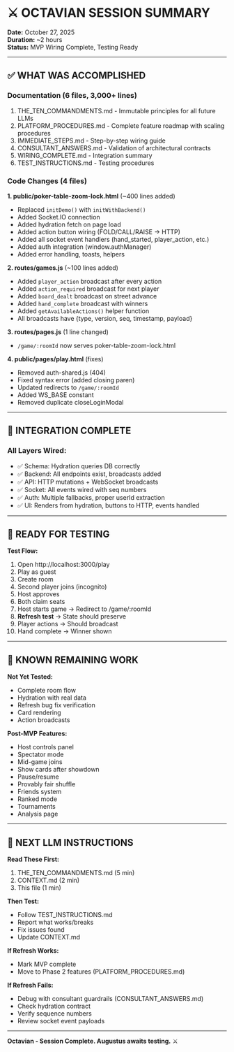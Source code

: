 # ⚔️ OCTAVIAN SESSION SUMMARY

**Date:** October 27, 2025  
**Duration:** ~2 hours  
**Status:** MVP Wiring Complete, Testing Ready

---

## ✅ WHAT WAS ACCOMPLISHED

### **Documentation (6 files, 3,000+ lines)**
1. THE_TEN_COMMANDMENTS.md - Immutable principles for all future LLMs
2. PLATFORM_PROCEDURES.md - Complete feature roadmap with scaling procedures
3. IMMEDIATE_STEPS.md - Step-by-step wiring guide
4. CONSULTANT_ANSWERS.md - Validation of architectural contracts
5. WIRING_COMPLETE.md - Integration summary
6. TEST_INSTRUCTIONS.md - Testing procedures

### **Code Changes (4 files)**

**1. public/poker-table-zoom-lock.html** (~400 lines added)
- Replaced `initDemo()` with `initWithBackend()`
- Added Socket.IO connection
- Added hydration fetch on page load
- Added action button wiring (FOLD/CALL/RAISE → HTTP)
- Added all socket event handlers (hand_started, player_action, etc.)
- Added auth integration (window.authManager)
- Added error handling, toasts, helpers

**2. routes/games.js** (~100 lines added)
- Added `player_action` broadcast after every action
- Added `action_required` broadcast for next player
- Added `board_dealt` broadcast on street advance
- Added `hand_complete` broadcast with winners
- Added `getAvailableActions()` helper function
- All broadcasts have {type, version, seq, timestamp, payload}

**3. routes/pages.js** (1 line changed)
- `/game/:roomId` now serves poker-table-zoom-lock.html

**4. public/pages/play.html** (fixes)
- Removed auth-shared.js (404)
- Fixed syntax error (added closing paren)
- Updated redirects to `/game/:roomId`
- Added WS_BASE constant
- Removed duplicate closeLoginModal

---

## 🎯 INTEGRATION COMPLETE

### **All Layers Wired:**
- ✅ Schema: Hydration queries DB correctly
- ✅ Backend: All endpoints exist, broadcasts added
- ✅ API: HTTP mutations + WebSocket broadcasts
- ✅ Socket: All events wired with seq numbers
- ✅ Auth: Multiple fallbacks, proper userId extraction
- ✅ UI: Renders from hydration, buttons to HTTP, events handled

---

## 🧪 READY FOR TESTING

**Test Flow:**
1. Open http://localhost:3000/play
2. Play as guest
3. Create room
4. Second player joins (incognito)
5. Host approves
6. Both claim seats
7. Host starts game → Redirect to /game/:roomId
8. **Refresh test** → State should preserve
9. Player actions → Should broadcast
10. Hand complete → Winner shown

---

## 🚨 KNOWN REMAINING WORK

**Not Yet Tested:**
- Complete room flow
- Hydration with real data
- Refresh bug fix verification
- Card rendering
- Action broadcasts

**Post-MVP Features:**
- Host controls panel
- Spectator mode
- Mid-game joins
- Show cards after showdown
- Pause/resume
- Provably fair shuffle
- Friends system
- Ranked mode
- Tournaments
- Analysis page

---

## 📝 NEXT LLM INSTRUCTIONS

**Read These First:**
1. THE_TEN_COMMANDMENTS.md (5 min)
2. CONTEXT.md (2 min)
3. This file (1 min)

**Then Test:**
- Follow TEST_INSTRUCTIONS.md
- Report what works/breaks
- Fix issues found
- Update CONTEXT.md

**If Refresh Works:**
- Mark MVP complete
- Move to Phase 2 features (PLATFORM_PROCEDURES.md)

**If Refresh Fails:**
- Debug with consultant guardrails (CONSULTANT_ANSWERS.md)
- Check hydration contract
- Verify sequence numbers
- Review socket event payloads

---

**Octavian - Session Complete. Augustus awaits testing.** ⚔️

